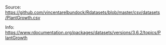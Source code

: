 Source: https://github.com/vincentarelbundock/Rdatasets/blob/master/csv/datasets/PlantGrowth.csv

Info: https://www.rdocumentation.org/packages/datasets/versions/3.6.2/topics/PlantGrowth